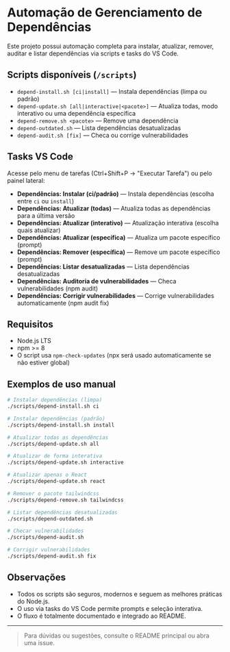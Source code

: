 # Automação de Gerenciamento de Dependências

Este projeto possui automação completa para instalar, atualizar, remover, auditar e listar dependências via scripts e tasks do VS Code.

## Scripts disponíveis (`/scripts`)

- `depend-install.sh [ci|install]` — Instala dependências (limpa ou padrão)
- `depend-update.sh [all|interactive|<pacote>]` — Atualiza todas, modo interativo ou uma dependência específica
- `depend-remove.sh <pacote>` — Remove uma dependência
- `depend-outdated.sh` — Lista dependências desatualizadas
- `depend-audit.sh [fix]` — Checa ou corrige vulnerabilidades

## Tasks VS Code

Acesse pelo menu de tarefas (Ctrl+Shift+P → "Executar Tarefa") ou pelo painel lateral:

- **Dependências: Instalar (ci/padrão)** — Instala dependências (escolha entre `ci` ou `install`)
- **Dependências: Atualizar (todas)** — Atualiza todas as dependências para a última versão
- **Dependências: Atualizar (interativo)** — Atualização interativa (escolha quais atualizar)
- **Dependências: Atualizar (específica)** — Atualiza um pacote específico (prompt)
- **Dependências: Remover (específica)** — Remove um pacote específico (prompt)
- **Dependências: Listar desatualizadas** — Lista dependências desatualizadas
- **Dependências: Auditoria de vulnerabilidades** — Checa vulnerabilidades (npm audit)
- **Dependências: Corrigir vulnerabilidades** — Corrige vulnerabilidades automaticamente (npm audit fix)

## Requisitos
- Node.js LTS
- npm >= 8
- O script usa `npm-check-updates` (npx será usado automaticamente se não estiver global)

## Exemplos de uso manual

```bash
# Instalar dependências (limpa)
./scripts/depend-install.sh ci

# Instalar dependências (padrão)
./scripts/depend-install.sh install

# Atualizar todas as dependências
./scripts/depend-update.sh all

# Atualizar de forma interativa
./scripts/depend-update.sh interactive

# Atualizar apenas o React
./scripts/depend-update.sh react

# Remover o pacote tailwindcss
./scripts/depend-remove.sh tailwindcss

# Listar dependências desatualizadas
./scripts/depend-outdated.sh

# Checar vulnerabilidades
./scripts/depend-audit.sh

# Corrigir vulnerabilidades
./scripts/depend-audit.sh fix
```

## Observações
- Todos os scripts são seguros, modernos e seguem as melhores práticas do Node.js.
- O uso via tasks do VS Code permite prompts e seleção interativa.
- O fluxo é totalmente documentado e integrado ao README.

---

> Para dúvidas ou sugestões, consulte o README principal ou abra uma issue.
